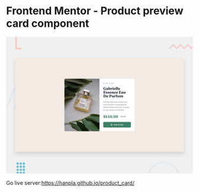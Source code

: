 # Frontend Mentor - Product preview card component

![Design preview for the Product preview card component coding challenge](./design/desktop-preview.jpg)

Go live server:https://hanpla.github.io/product_card/

